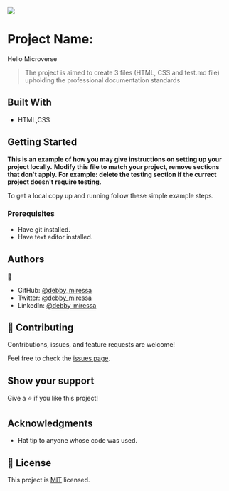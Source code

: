 ![](https://img.shields.io/badge/Microverse-blueviolet)

# Project Name:
  Hello Microverse

> The project is aimed to create 3 files (HTML, CSS and test.md file) upholding the professional documentation standards


## Built With

- HTML,CSS


## Getting Started

**This is an example of how you may give instructions on setting up your project locally.**
**Modify this file to match your project, remove sections that don't apply. For example: delete the testing section if the currect project doesn't require testing.**


To get a local copy up and running follow these simple example steps.

### Prerequisites
- Have git installed.
- Have text editor installed.


## Authors

👤
- GitHub: [@debby_miressa](https://github.com/DebbyMiressa)
- Twitter: [@debby_miressa](https://twitter.com/debby_miressa)
- LinkedIn: [@debby_miressa](linkedin.com/in/debby-miressa-0b85b6182)

## 🤝 Contributing

Contributions, issues, and feature requests are welcome!

Feel free to check the [issues page](../../issues/).

## Show your support

Give a ⭐️ if you like this project!

## Acknowledgments

- Hat tip to anyone whose code was used.

## 📝 License

This project is [MIT](./MIT.md) licensed.

